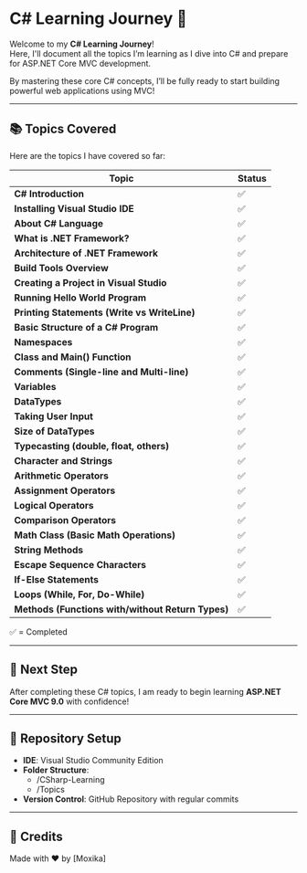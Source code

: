 # C# Learning Journey 🚀

Welcome to my **C# Learning Journey**!  
Here, I'll document all the topics I’m learning as I dive into C# and prepare for ASP.NET Core MVC development.

By mastering these core C# concepts, I’ll be fully ready to start building powerful web applications using MVC!

---

## 📚 Topics Covered

Here are the topics I have covered so far:

| Topic                                                   | Status |
|---------------------------------------------------------|--------|
| **C# Introduction**                                     | ✅      |
| **Installing Visual Studio IDE**                        | ✅      |
| **About C# Language**                                   | ✅      |
| **What is .NET Framework?**                             | ✅      |
| **Architecture of .NET Framework**                      | ✅      |
| **Build Tools Overview**                                | ✅      |
| **Creating a Project in Visual Studio**                 | ✅      |
| **Running Hello World Program**                         | ✅      |
| **Printing Statements (Write vs WriteLine)**            | ✅      |
| **Basic Structure of a C# Program**                     | ✅      |
| **Namespaces**                                          | ✅      |
| **Class and Main() Function**                           | ✅      |
| **Comments (Single-line and Multi-line)**               | ✅      |
| **Variables**                                           | ✅      |
| **DataTypes**                                           | ✅      |
| **Taking User Input**                                   | ✅      |
| **Size of DataTypes**                                   | ✅      |
| **Typecasting (double, float, others)**                 | ✅      |
| **Character and Strings**                               | ✅      |
| **Arithmetic Operators**                                | ✅      |
| **Assignment Operators**                                | ✅      |
| **Logical Operators**                                   | ✅      |
| **Comparison Operators**                                | ✅      |
| **Math Class (Basic Math Operations)**                  | ✅      |
| **String Methods**                                      | ✅      |
| **Escape Sequence Characters**                         | ✅      |
| **If-Else Statements**                                  | ✅      |
| **Loops (While, For, Do-While)**                        | ✅      |
| **Methods (Functions with/without Return Types)**       | ✅      |

✅ = Completed

---

## 🚀 Next Step

After completing these C# topics, I am ready to begin learning **ASP.NET Core MVC 9.0** with confidence!

---

## 🚀 Repository Setup

- **IDE**: Visual Studio Community Edition
- **Folder Structure**:
  - /CSharp-Learning
  - /Topics
- **Version Control**: GitHub Repository with regular commits

---

## 🙌 Credits

Made with ❤️ by [Moxika]

